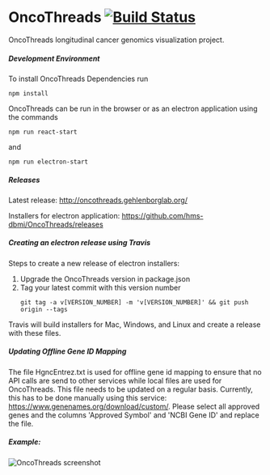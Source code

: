 # OncoThreads [![Build Status](https://travis-ci.org/hms-dbmi/OncoThreads.svg?branch=version2)](https://travis-ci.org/hms-dbmi/OncoThreads)
OncoThreads longitudinal cancer genomics visualization project.

##### Development Environment
To install OncoThreads Dependencies run

```
npm install
```

OncoThreads can be run in the browser or as an electron application using the commands
```
npm run react-start
```
and
```
npm run electron-start
```
##### Releases
Latest release: <http://oncothreads.gehlenborglab.org/>

Installers for electron application: <https://github.com/hms-dbmi/OncoThreads/releases>

##### Creating an electron release using Travis
Steps to create a new release of electron installers:
1. Upgrade the OncoThreads version in package.json 
2. Tag your latest commit with this version number 
    ```
    git tag -a v[VERSION_NUMBER] -m 'v[VERSION_NUMBER]' && git push origin --tags
    ```
Travis will build installers for Mac, Windows, and Linux and create a release with these files.

##### Updating Offline Gene ID Mapping

The file HgncEntrez.txt is used for offline gene id mapping to ensure that no API calls are send to other services while local files are used for OncoThreads. This file needs to be updated on a regular basis. Currently, this has to be done manually using this service: <https://www.genenames.org/download/custom/>. Please select all approved genes and the columns  'Approved Symbol' and 'NCBI Gene ID' and replace the file.

##### Example:
![OncoThreads screenshot](https://user-images.githubusercontent.com/15909854/64640272-9869a300-d3d7-11e9-8901-f23789bd9525.png)
